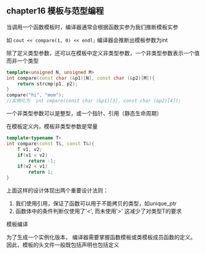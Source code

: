 ## chapter16 模板与范型编程



 当调用一个函数模板时，编译器通常会根据函数实参为我们推断模板实参

如	`cout << compare(1, 0) << endl;`	编译器会推断出模板参数为int

除了定义类型参数，还可以在模板中定义非类型参数，一个非类型参数表示一个值而非一个类型

```cpp
template<unsigned N, unsigned M>
int compare(const char (&p1)[N], const char (&p2)[M]){
    return strcmp(p1, p2);
}
compare("hi", "mom");
//实例化为	int cmpare(const char (&p1)[3], const char (&p2)[4]);
```

一个非类型参数可以是整型，或一个指针、引用（静态生命周期）

在模板定义内，模板非类型参数是常量

```cpp
template<typename T>
int compare(const T&, const T&){
    T v1, v2;
    if(v1 < v2)
        return -1;
    if(v2 < v1)
        return 1;
}
```

上面这样的设计体现出两个重要设计法则：

1. 我们使用引用，保证了函数可以用于不能拷贝的类型，如unique_ptr
2. 函数体中的条件判断仅使用了'<', 而未使用'>'   这减少了对类型T的要求

模板编译

为了生成一个实例化版本， 编译器需要掌握函数模板或类模板成员函数的定义。因此，模板的头文件一般既包括声明也包括定义